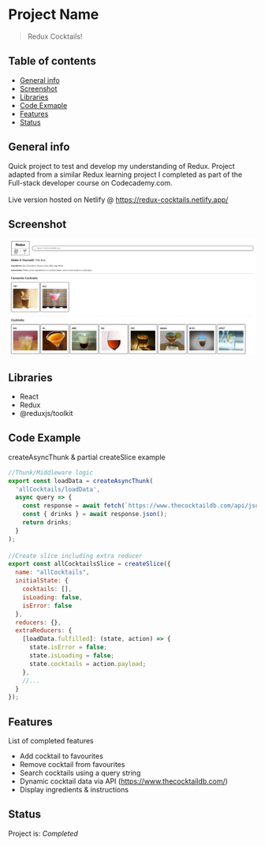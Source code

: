 # Project Name
> Redux Cocktails!

## Table of contents
* [General info](#general-info)
* [Screenshot](#screenshot)
* [Libraries](#libraries)
* [Code Exmaple](#code-example)
* [Features](#features)
* [Status](#status)

## General info
Quick project to test and develop my understanding of Redux. Project adapted from a similar Redux learning project I completed as part of the Full-stack developer course on Codecademy.com.
<br><br>
Live version hosted on Netlify @ https://redux-cocktails.netlify.app/


## Screenshot
![Desktop View](https://github.com/ElChickenSpicy/Cocktails/blob/master/src/images/screenshot.PNG)

## Libraries
* React
* Redux
* @reduxjs/toolkit

## Code Example
createAsyncThunk & partial createSlice example
```javascript 
//Thunk/Middleware logic
export const loadData = createAsyncThunk(
  'allCocktails/loadData',
  async query => {
    const response = await fetch(`https://www.thecocktaildb.com/api/json/v1/1/search.php?s=${query}`);
    const { drinks } = await response.json();
    return drinks;
  }
);

//Create slice including extra reducer
export const allCocktailsSlice = createSlice({
  name: "allCocktails",
  initialState: {
    cocktails: [],
    isLoading: false,
    isError: false
  },
  reducers: {},
  extraReducers: {
    [loadData.fulfilled]: (state, action) => {
      state.isError = false;
      state.isLoading = false;
      state.cocktails = action.payload;
    },
    //...
  }
});
```

## Features
List of completed features
* Add cocktail to favourites
* Remove cocktail from favourites
* Search cocktails using a query string
* Dynamic cocktail data via API (https://www.thecocktaildb.com/)
* Display ingredients & instructions

## Status
Project is: _Completed_
